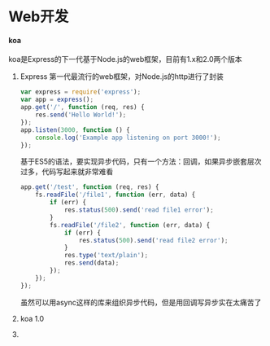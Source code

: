 # Web开发

#### koa

koa是Express的下一代基于Node.js的web框架，目前有1.x和2.0两个版本

1. Express
   第一代最流行的web框架，对Node.js的http进行了封装

   ```javascript
   var express = require('express');
   var app = express();
   app.get('/', function (req, res) {
       res.send('Hello World!');
   });
   app.listen(3000, function () {
       console.log('Example app listening on port 3000!');
   });
   ```

   基于ES5的语法，要实现异步代码，只有一个方法：回调，如果异步嵌套层次过多，代码写起来就非常难看

   ```javascript
   app.get('/test', function (req, res) {
       fs.readFile('/file1', function (err, data) {
           if (err) {
               res.status(500).send('read file1 error');
           }
           fs.readFile('/file2', function (err, data) {
               if (err) {
                   res.status(500).send('read file2 error');
               }
               res.type('text/plain');
               res.send(data);
           });
       });
   });
   ```

   虽然可以用async这样的库来组织异步代码，但是用回调写异步实在太痛苦了

2. koa 1.0
   

3. 